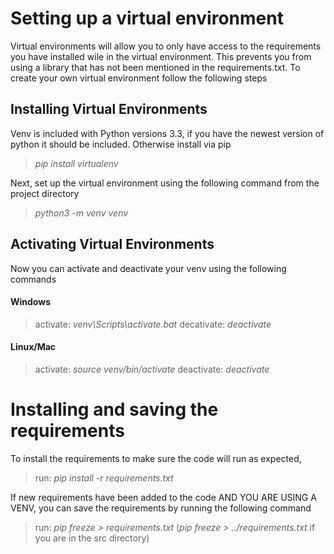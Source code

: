 
# Setting up a virtual environment
Virtual environments will allow you to only have access to the requirements you have installed wile in the virtual environment. This prevents you from using a library that has not been mentioned in the requirements.txt. To create your own virtual environment follow the following steps
## Installing Virtual Environments
Venv is included with Python versions 3.3, if you have the newest version of python it should be included. Otherwise install via pip
> *pip install virtualenv*

Next, set up the virtual environment using the following command from the project directory
> *python3 -m venv venv*


## Activating Virtual Environments
Now you can activate and deactivate your venv using the following commands
#### Windows
>activate: *venv\Scripts\activate.bat*
>decativate: *deactivate*
#### Linux/Mac
>activate: *source venv/bin/activate*
>deactivate: *deactivate*

# Installing and saving the requirements
To install the requirements to make sure the code will run as expected,
>run: *pip install -r requirements.txt*

If new requirements have been added to the code AND YOU ARE USING A VENV, you can save the requirements by running the following command
>run: *pip freeze > requirements.txt* (*pip freeze > ../requirements.txt* if you are in the src directory)
